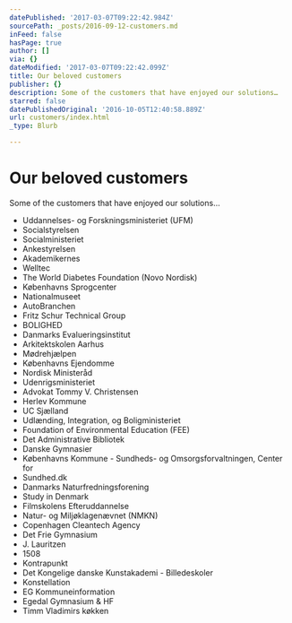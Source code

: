 ```yaml
---
datePublished: '2017-03-07T09:22:42.984Z'
sourcePath: _posts/2016-09-12-customers.md
inFeed: false
hasPage: true
author: []
via: {}
dateModified: '2017-03-07T09:22:42.099Z'
title: Our beloved customers
publisher: {}
description: Some of the customers that have enjoyed our solutions…
starred: false
datePublishedOriginal: '2016-10-05T12:40:58.889Z'
url: customers/index.html
_type: Blurb

---
```

# Our beloved customers

Some of the customers that have enjoyed our solutions...

* Uddannelses- og Forskningsministeriet (UFM)
* Socialstyrelsen
* Socialministeriet
* Ankestyrelsen
* Akademikernes
* Welltec
* The World Diabetes Foundation (Novo Nordisk)
* Københavns Sprogcenter
* Nationalmuseet
* AutoBranchen
* Fritz Schur Technical Group
* BOLIGHED
* Danmarks Evalueringsinstitut
* Arkitektskolen Aarhus
* Mødrehjælpen
* Københavns Ejendomme
* Nordisk Ministeråd
* Udenrigsministeriet
* Advokat Tommy V. Christensen
* Herlev Kommune
* UC Sjælland
* Udlænding, Integration, og Boligministeriet
* Foundation of Environmental Education (FEE)
* Det Administrative Bibliotek
* Danske Gymnasier
* Københavns Kommune - Sundheds- og Omsorgsforvaltningen, Center for
* Sundhed.dk
* Danmarks Naturfredningsforening
* Study in Denmark
* Filmskolens Efteruddannelse
* Natur- og Miljøklagenævnet (NMKN)
* Copenhagen Cleantech Agency
* Det Frie Gymnasium
* J. Lauritzen
* 1508
* Kontrapunkt
* Det Kongelige danske Kunstakademi - Billedeskoler
* Konstellation
* EG Kommuneinformation
* Egedal Gymnasium & HF
* Timm Vladimirs køkken